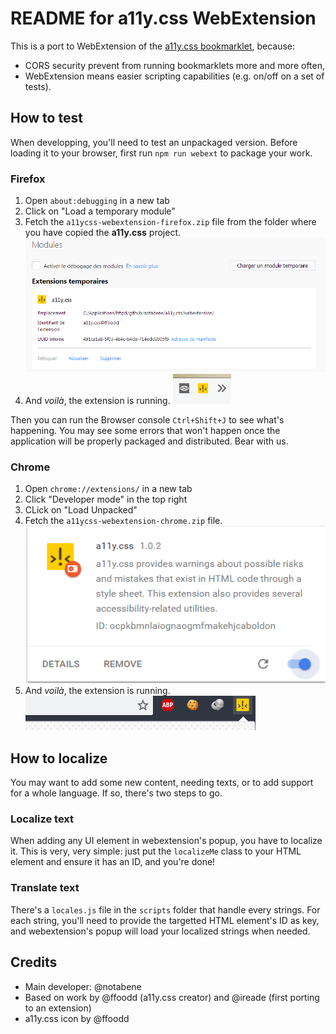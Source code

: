 # README for a11y.css WebExtension

This is a port to WebExtension of the [a11y.css bookmarklet](../), because:

* CORS security prevent from running bookmarklets more and more often,
* WebExtension means easier scripting capabilities (e.g. on/off on a set of tests).

## How to test

When developping, you'll need to test an unpackaged version. Before loading it to your browser, first run 
`npm run webext` to package your work.

### Firefox

1. Open `about:debugging` in a new tab
2. Click on "Load a temporary module"
3. Fetch the `a11ycss-webextension-firefox.zip` file from the folder where you have copied the **a11y.css** project.
   ![The “About: debugging panel”](readme_images/about_debugging.png)
4. And *voilà*, the extension is running.
   ![The icon in Firefox's toolbar, among other friends](readme_images/webext_icon_running.png)

Then you can run the Browser console `Ctrl+Shift+J` to see what's happening. You may see some errors that won't happen once the application will be properly packaged and distributed. Bear with us.

### Chrome

1. Open `chrome://extensions/` in a new tab
2. Click "Developer mode" in the top right
3. CLick on "Load Unpacked"
5. Fetch the `a11ycss-webextension-chrome.zip` file.
   ![The “Loading Chrome extension”](readme_images/chrome_extension_load.png)
6. And *voilà*, the extension is running.
   ![The “Chrome extension”](readme_images/chrome_extension.PNG)
   
## How to localize

You may want to add some new content, needing texts, or to add support for a whole language.
If so, there's two steps to go.

### Localize text

When adding any UI element in webextension's popup, you have to localize it. This is very, very simple: just put the `localizeMe` class to your HTML element and ensure it has an ID, and you're done!

### Translate text

There's a `locales.js` file in the `scripts` folder that handle every strings. For each string, you'll need to provide the targetted HTML element's ID as key, and webextension's popup will load your localized strings when needed.

## Credits

* Main developer: @notabene
* Based on work by @ffoodd (a11y.css creator) and @ireade (first porting to an extension)
* a11y.css icon by @ffoodd
